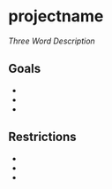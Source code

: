 <!-- -*-markdown-*- -->
# projectname

*Three Word Description*

## Goals

- 
- 
- 

## Restrictions

- 
- 
- 

